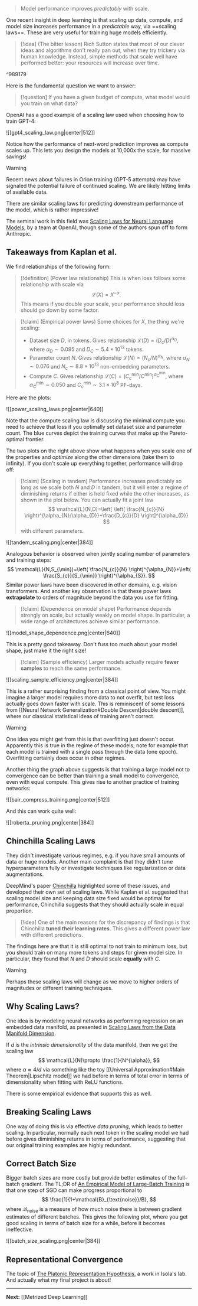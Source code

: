 > Model performance improves *predictably* with scale.

One recent insight in deep learning is that scaling up data, compute, and model size increases performance in a *predictable* way, via ==scaling laws==. These are very useful for training huge models efficiently.

> [!idea] (The bitter lesson)
> Rich Sutton states that most of our clever ideas and algorithms don't really pan out, when they try trickery via human knowledge. Instead, simple methods that scale well have performed better: your resources will increase over time.

^989179

Here is the fundamental question we want to answer:

> [!question]
> If you have a given budget of compute, what model would you train on what data?

OpenAI has a good example of a scaling law used when choosing how to train GPT-4:

![[gpt4_scaling_law.png|center|512]]

Notice how the performance of next-word prediction improves as compute scales up. This lets you design the models at 10,000x the scale, for massive savings!

> [!warning]
> Recent news about failures in Orion training (GPT-5 attempts) may have signaled the potential failure of continued scaling. We are likely hitting limits of available data.

There are similar scaling laws for predicting downstream performance of the model, which is rather impressive!

The seminal work in this field was [Scaling Laws for Neural Language Models](https://arxiv.org/abs/2001.08361), by a team at OpenAI, though some of the authors spun off to form Anthropic. 

## Takeaways from Kaplan et al.

We find relationships of the following form:

> [!definition] (Power law relationship)
> This is when loss follows some relationship with scale via
> $$
> \mathcal{L}(X)=X^{-\alpha}.
> $$
> This means if you double your scale, your performance should loss should go down by some factor.

> [!claim] (Empirical power laws)
> Some choices for $X$, the thing we're scaling:
> 
> * Dataset size $D$, in tokens. Gives relationship $\mathcal{L}(D)=(D_{c}/D)^{\alpha_{D}}$, where $\alpha_{D}\sim 0.095$ and $D_{C}\sim 5.4\times 10^{13}$ tokens.
> * Parameter count $N$. Gives relationship $\mathcal{L}(N)=(N_{c}/N)^{\alpha_{N}}$, where $\alpha_{N}\sim 0.076$ and $N_{c}\sim 8.8\times 10^{13}$ non-embedding parameters.
> * Compute $C$. Gives relationship $\mathcal{L}(C)=(C_{c}^{\min}/C^{\min})^{\alpha_{C}^{\min}}$, where $\alpha_{C}^{\min}\sim 0.050$ and $C_{c}^{\min}\sim 3.1\times 10^{8}$ PF-days.

Here are the plots:

![[power_scaling_laws.png|center|640]]

Note that the compute scaling law is discussing the minimal compute you need to achieve that loss if you optimally set dataset size and parameter count. The blue curves depict the training curves that make up the Pareto-optimal frontier.

The two plots on the right above show what happens when you scale one of the properties and *optimize* along the other dimensions (take them to infinity). If you don't scale up everything together, performance will drop off:

> [!claim] (Scaling in tandem)
> Performance increases predictably so long as we scale both $N$ and $D$ in tandem, but it will enter a regime of diminishing returns if either is held fixed while the other increases, as shown in the plot below. You can actually fit a joint law
> $$
> \mathcal{L}(N,D)=\left[ \left( \frac{N_{c}}{N} \right)^{\alpha_{N}/\alpha_{D}}+\frac{D_{c}}{D} \right]^{\alpha_{D}}
> $$
> with different parameters.

![[tandem_scaling.png|center|384]]

Analogous behavior is observed when jointly scaling number of parameters and training steps:
$$
\mathcal{L}(N,S_{\min})=\left( \frac{N_{c}}{N} \right)^{\alpha_{N}}+\left( \frac{S_{c}}{S_{\min}} \right)^{\alpha_{S}}.
$$
Similar power laws have been discovered in other domains, e.g. vision transformers. And another key observation is that these power laws **extrapolate** to orders of magnitude beyond the data you use for fitting.

> [!claim] (Dependence on model shape)
> Performance depends strongly on scale, but actually weakly on model shape. In particular, a wide range of architectures achieve similar performance.

![[model_shape_dependence.png|center|640]]

This is a pretty good takeaway. Don't fuss too much about your model shape, just make it the right size!

> [!claim] (Sample efficiency)
> Larger models actually require **fewer samples** to reach the same performance.

![[scaling_sample_efficiency.png|center|384]]

This is a rather surprising finding from a classical point of view. You might imagine a larger model requires more data to not overfit, but test loss actually goes down faster with scale. This is reminiscent of some lessons from [[Neural Network Generalization#Double Descent|double descent]], where our classical statistical ideas of training aren't correct.

> [!warning]
> One idea you might get from this is that overfitting just doesn't occur. Apparently this is true in the regime of these models; note for example that each model is trained with a single pass through the data (one epoch). Overfitting certainly does occur in other regimes.

Another thing the graph above suggests is that training a large model not to convergence can be better than training a small model to convergence, even with equal compute. This gives rise to another practice of training networks:

![[bair_compress_training.png|center|512]]

And this can work quite well:

![[roberta_pruning.png|center|384]]

## Chinchilla Scaling Laws

They didn't investigate various regimes, e.g. if you have small amounts of data or huge models. Another main complaint is that they didn't tune hyperparameters fully or investigate techniques like regularization or data augmentations.

DeepMind's paper [Chinchilla](https://arxiv.org/abs/2203.15556) highlighted some of these issues, and developed their own set of scaling laws. While Kaplan et al. suggested that scaling model size and keeping data size fixed would be optimal for performance, Chinchilla suggests that they should actually scale in equal proportion.

> [!idea]
> One of the main reasons for the discrepancy of findings is that Chinchilla **tuned their learning rates**. This gives a different power law with different predictions.

The findings here are that it is still optimal to not train to minimum loss, but you should train on many more tokens and steps for given model size. In particular, they found that $N$ and $D$ should scale **equally** with $C$.

> [!warning]
> Perhaps these scaling laws will change as we move to higher orders of magnitudes or different training techniques.

## Why Scaling Laws?

One idea is by modeling neural networks as performing regression on an embedded data manifold, as presented in [Scaling Laws from the Data Manifold Dimension](chrome-extension://efaidnbmnnnibpcajpcglclefindmkaj/https://jmlr.csail.mit.edu/papers/volume23/20-1111/20-1111.pdf).

If $d$ is the *intrinsic dimensionality* of the data manifold, then we get the scaling law
$$
\mathcal{L}(N)\propto \frac{1}{N^{\alpha}},
$$
where $\alpha \approx 4 / d$ via something like the toy [[Universal Approximation#Main Theorem|Lipschitz model]] we had before in terms of total error in terms of dimensionality when fitting with ReLU functions. 

There is some empirical evidence that supports this as well.

## Breaking Scaling Laws

One way of doing this is via effective *data pruning*, which leads to better scaling. In particular, normally each next token in the scaling model we had before gives diminishing returns in terms of performance, suggesting that our original training examples are highly redundant.

## Correct Batch Size

Bigger batch sizes are more costly but provide better estimates of the full-batch gradient. The TL;DR of [An Empirical Model of Large-Batch Training](https://arxiv.org/abs/1812.06162) is that one step of SGD can make progress proportional to
$$
\frac{1}{1+\mathcal{B}_{\text{noise}}/B},
$$
where $\mathcal{B}_{\text{noise}}$ is a measure of how much noise there is between gradient estimates of different batches. This gives the following plot, where you get good scaling in terms of batch size for a while, before it becomes ineffective.

![[batch_size_scaling.png|center|384]]

## Representational Convergence

The topic of [The Platonic Representation Hypothesis](https://arxiv.org/abs/2405.07987), a work in Isola's lab. And actually what my final project is about!

---

**Next:** [[Metrized Deep Learning]]